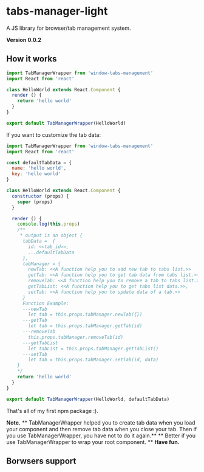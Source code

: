 # tabs-manager-light
A JS library for browser/tab management system. 

**Version 0.0.2** 

## How it works

```javascript
import TabManagerWrapper from 'window-tabs-management'
import React from 'react'

class HelloWorld extends React.Component {
  render () {
    return 'hello world'
  }
}

export default TabManagerWrapper(HelloWorld)
```
If you want to customize the tab data:
```javascript
import TabManagerWrapper from 'window-tabs-management'
import React from 'react'

const defaultTabData = {
  name: 'hello world',
  key: 'hello world'
}

class HelloWorld extends React.Component {
  constructor (props) {
    super (props)
  }

  render () {
    console.log(this.props)
    /**
     * output is an object {
      tabData =  {
        id: <<tab_id>>,
        ...defaultTabData
      },
      tabManager = {
        newTab: <<A function help you to add new tab to tabs list.>>
        getTab: <<A function help you to get tab data from tabs list.>>,
        removeTab: <<A function help you to remove a tab to tabs list.>>,
        getTabList: <<A function help you to get tabs list data.>>,
        setTab: <<A function help you to update data of a tab.>>
      }
      Function Example: 
      ---newTab
        let tab = this.props.tabManager.newTab({})
      ---getTab
        let tab = this.props.tabManager.getTab(id)
      ---removeTab
        this.props.tabManager.removeTab(id)
      ---getTabList
        let tabList = this.props.tabManager.getTabList()
      ---setTab
        let tab = this.props.tabManager.setTab(id, data)
    }
    */
    return 'hello world'
  }
}

export default TabManagerWrapper(HelloWorld, defaultTabData)
```
That's all of my first npm package :).

**Note.**
** TabManagerWrapper helped you to create tab data when you load your component and then remove tab data when you close your tab.
Then if you use TabManagerWrapper, you have not to do it again.**
** Better if you use TabManagerWrapper to wrap your root component. **
**Have fun.**

## Borwsers support
